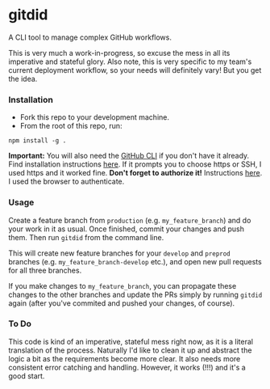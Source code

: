 # gitdid

A CLI tool to manage complex GitHub workflows.

This is very much a work-in-progress, so excuse the mess in all its imperative and stateful glory. Also note, this is very specific to my team's current deployment workflow, so your needs will definitely vary! But you get the idea.

### Installation

- Fork this repo to your development machine.
- From the root of this repo, run:

`npm install -g .`

**Important:** You will also need the [GitHub CLI](https://cli.github.com/) if you don't have it already. Find installation instructions [here](https://github.com/cli/cli#installation). If it prompts you to choose https or SSH, I used https and it worked fine. **Don't forget to authorize it!** Instructions [here](https://cli.github.com/manual/gh_auth_login). I used the browser to authenticate.

### Usage

Create a feature branch from `production` (e.g. `my_feature_branch`) and do your work in it as usual. Once finished, commit your changes and push them. Then run `gitdid` from the command line.

This will create new feature branches for your `develop` and `preprod` branches (e.g. `my_feature_branch-develop` etc.), and open new pull requests for all three branches.

If you make changes to `my_feature_branch`, you can propagate these changes to the other branches and update the PRs simply by running `gitdid` again (after you've commited and pushed your changes, of course).

### To Do

This code is kind of an imperative, stateful mess right now, as it is a literal translation of the process. Naturally I'd like to clean it up and abstract the logic a bit as the requirements become more clear. It also needs more consistent error catching and handling. However, it works (!!!) and it's a good start.